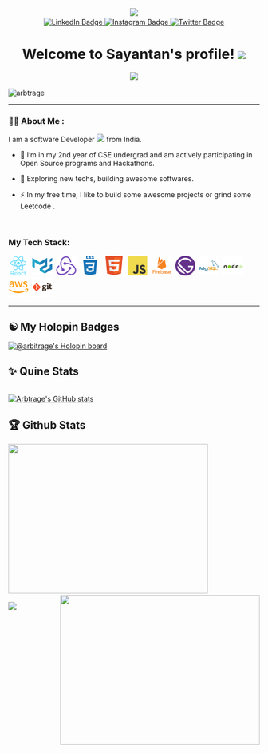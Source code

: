 <!--Heading Section  -->
<div id="header" align="center">
  <img src="https://media.giphy.com/media/gjrYDwbjnK8x36xZIO/giphy.gif" width="200"/>
</div>

<!--Contact Section  -->
<div id="badges" align="center">
  <a href="https://www.linkedin.com/in/sayantan-naskar-847a07221/" target="blank">
    <img src="https://img.shields.io/badge/LinkedIn-blue?style=for-the-badge&logo=linkedin&logoColor=white" alt="LinkedIn Badge"/>
  </a>
  <a href="https://instagram.com/_t.h.e_w.a.n.d.e.r.e.r_">
    <img src="https://img.shields.io/badge/Instagram-E4405F?style=for-the-badge&logo=instagram&logoColor=white" alt="Instagram Badge"/>
  </a>
  <a href="https://twitter.com/Sayantan_101" target="blank">
    <img src="https://img.shields.io/badge/Twitter-blue?style=for-the-badge&logo=twitter&logoColor=white" alt="Twitter Badge"/>
  </a>
</div>

<!--Greeting section  -->
<h1 align="center">
  Welcome to Sayantan's profile!
  <img src="https://media.giphy.com/media/hvRJCLFzcasrR4ia7z/giphy.gif" width="28">
</h1>
<p align="center">
  <img src="https://readme-typing-svg.herokuapp.com?color=9644F4&size=40&center=true&vCenter=true&width=550&height=70&lines=I'm+Sayantan+Naskar;A+Wanderer;A+Software+Developer;A+Problem+Solver">
</p>

<p align="left"> <img src="https://komarev.com/ghpvc/?username=arbtrage&label=Profile%20views&color=0e75b6&style=flat" alt="arbtrage" /> </p>

<!--About Me section  -->
---

### :man_technologist: About Me :
I am a software Developer <img src="https://media.giphy.com/media/WUlplcMpOCEmTGBtBW/giphy.gif" width="30"> from India.
- :telescope: I’m in my 2nd year of CSE undergrad and am actively participating in Open Source programs and Hackathons.

- :seedling: Exploring new techs, building awesome softwares.

- :zap: In my free time, I like to build some awesome projects or grind some Leetcode .

<br/>

### My Tech Stack:
<div>
  <img src="https://github.com/devicons/devicon/blob/master/icons/react/react-original-wordmark.svg" title="React" alt="React" width="40" height="40"/>&nbsp;
  <img src="https://github.com/devicons/devicon/blob/master/icons/materialui/materialui-original.svg" title="Material UI" alt="Material UI" width="40" height="40"/>&nbsp;
  <img src="https://github.com/devicons/devicon/blob/master/icons/redux/redux-original.svg" title="Redux" alt="Redux " width="40" height="40"/>&nbsp;
  <img src="https://github.com/devicons/devicon/blob/master/icons/css3/css3-plain-wordmark.svg"  title="CSS3" alt="CSS" width="40" height="40"/>&nbsp;
  <img src="https://github.com/devicons/devicon/blob/master/icons/html5/html5-original.svg" title="HTML5" alt="HTML" width="40" height="40"/>&nbsp;
  <img src="https://github.com/devicons/devicon/blob/master/icons/javascript/javascript-original.svg" title="JavaScript" alt="JavaScript" width="40" height="40"/>&nbsp;
  <img src="https://github.com/devicons/devicon/blob/master/icons/firebase/firebase-plain-wordmark.svg" title="Firebase" alt="Firebase" width="40" height="40"/>&nbsp;
  <img src="https://github.com/devicons/devicon/blob/master/icons/gatsby/gatsby-original.svg" title="Gatsby"  alt="Gatsby" width="40" height="40"/>&nbsp;
  <img src="https://github.com/devicons/devicon/blob/master/icons/mysql/mysql-original-wordmark.svg" title="MySQL"  alt="MySQL" width="40" height="40"/>&nbsp;
  <img src="https://github.com/devicons/devicon/blob/master/icons/nodejs/nodejs-original-wordmark.svg" title="NodeJS" alt="NodeJS" width="40" height="40"/>&nbsp;
  <img src="https://github.com/devicons/devicon/blob/master/icons/amazonwebservices/amazonwebservices-plain-wordmark.svg" title="AWS" alt="AWS" width="40" height="40"/>&nbsp;
  <img src="https://github.com/devicons/devicon/blob/master/icons/git/git-original-wordmark.svg" title="Git" **alt="Git" width="40" height="40"/>
</div>

---


## ☯️ My Holopin Badges 

[![@arbitrage's Holopin board](https://holopin.me/arbitrage)](https://holopin.io/@arbitrage)
  
  
## ✨ Quine Stats
  
<br>
  <a href="https://quine.sh/profile/Arbtrage"><img src="https://stats.quine.sh/Arbtrage/github" alt="Arbtrage's GitHub stats" width="840px"></a>
  <br>
  
 ## 🏆 Github Stats
<p align="left">
<a href="https://github.com/Arbtrage/github-readme-stats"><img height="300px" width="400px" src="https://github-readme-stats.vercel.app/api?username=Arbtrage&theme=midnight-purple&count_private=true&show_icons=true&hide_border=true"></a>
<a href="https://git.io/streak-stats"><img align="right" height="300px" width="400px" src="http://github-readme-streak-stats.herokuapp.com?user=Arbtrage&theme=midnight-purple&hide_border=true&fire=F98404&ring=F98404"></a>
</p>
<img src="https://github-readme-stats.vercel.app/api/top-langs/?username=Arbtrage&layout=compact&theme=vision-friendly-dark">
